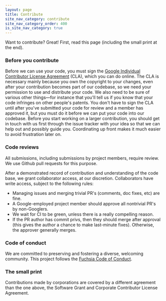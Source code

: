 ```yaml
---
layout: page
title: Contribute
site_nav_category: contribute
site_nav_category_order: 400
is_site_nav_category: true
---
```


Want to contribute? Great! First, read this page (including the small print at the end).

### Before you contribute
Before we can use your code, you must sign the [Google Individual Contributor License Agreement](https://developers.google.com/open-source/cla/individual?csw=1) (CLA), which you can do online. The CLA is necessary mainly because you own the copyright to your changes, even after your contribution becomes part of our codebase, so we need your permission to use and distribute your code. We also need to be sure of various other things—for instance that you'll tell us if you know that your code infringes on other people's patents. You don't have to sign the CLA until after you've submitted your code for review and a member has approved it, but you must do it before we can put your code into our codebase. Before you start working on a larger contribution, you should get in touch with us first through the issue tracker with your idea so that we can help out and possibly guide you. Coordinating up front makes it much easier to avoid frustration later on.

### Code reviews
All submissions, including submissions by project members, require review. We use Github pull requests for this purpose.

After a demonstrated record of contribution and understanding of the code base, we grant collaborator access, at our discretion. Collaborators have write access, subject to the following rules:

* Managing issues and merging trivial PR's (comments, doc fixes, etc) are fine.
* A Google-employed project member should approve all nontrivial PR's by non-Googlers.
* We wait for CI to be green, unless there is a really compelling reason.
* If the PR author has commit privs, then they should merge after approval (this
  gives the author a chance to make last-minute fixes). Otherwise, the approver
  generally merges.

### Code of conduct
We are committed to preserving and fostering a diverse, welcoming community. This project follows the [Fuchsia Code of Conduct](https://fuchsia.googlesource.com/docs/+/master/CODE_OF_CONDUCT.md).

### The small print
Contributions made by corporations are covered by a different agreement than the one above, the Software Grant and Corporate Contributor License Agreement.
